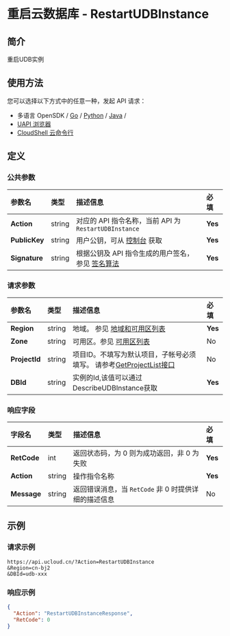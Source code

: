 # 重启云数据库 - RestartUDBInstance

## 简介

重启UDB实例






## 使用方法

您可以选择以下方式中的任意一种，发起 API 请求：
- 多语言 OpenSDK / [Go](https://github.com/ucloud/ucloud-sdk-go) / [Python](https://github.com/ucloud/ucloud-sdk-python3) / [Java](https://github.com/ucloud/ucloud-sdk-java) /
- [UAPI 浏览器](https://console.ucloud.cn/uapi/detail?id=RestartUDBInstance)
- [CloudShell 云命令行](https://shell.ucloud.cn/)


## 定义

### 公共参数

| 参数名 | 类型 | 描述信息 | 必填 |
|:---|:---|:---|:---|
| **Action**     | string  | 对应的 API 指令名称，当前 API 为 `RestartUDBInstance`                        | **Yes** |
| **PublicKey**  | string  | 用户公钥，可从 [控制台](https://console.ucloud.cn/uapi/apikey) 获取                                             | **Yes** |
| **Signature**  | string  | 根据公钥及 API 指令生成的用户签名，参见 [签名算法](api/summary/signature.md)  | **Yes** |

### 请求参数

| 参数名 | 类型 | 描述信息 | 必填 |
|:---|:---|:---|:---|
| **Region** | string | 地域。 参见 [地域和可用区列表](api/summary/regionlist) |**Yes**|
| **Zone** | string | 可用区。参见 [可用区列表](api/summary/regionlist) |No|
| **ProjectId** | string | 项目ID。不填写为默认项目，子帐号必须填写。 请参考[GetProjectList接口](api/summary/get_project_list) |No|
| **DBId** | string | 实例的Id,该值可以通过DescribeUDBInstance获取 |**Yes**|

### 响应字段

| 字段名 | 类型 | 描述信息 | 必填 |
|:---|:---|:---|:---|
| **RetCode** | int | 返回状态码，为 0 则为成功返回，非 0 为失败 |**Yes**|
| **Action** | string | 操作指令名称 |**Yes**|
| **Message** | string | 返回错误消息，当 `RetCode` 非 0 时提供详细的描述信息 |No|




## 示例

### 请求示例
    
```
https://api.ucloud.cn/?Action=RestartUDBInstance   
&Region=cn-bj2
&DBId=udb-xxx
```

### 响应示例
    
```json
{
  "Action": "RestartUDBInstanceResponse",
  "RetCode": 0
}
```





